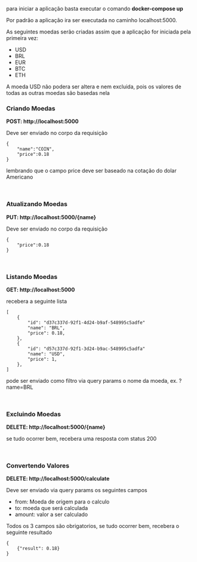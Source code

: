para iniciar a aplicação basta executar o comando <b>docker-compose up</b>

Por padrão a aplicação ira ser executada no caminho localhost:5000.

As seguintes moedas serão criadas assim que a aplicação for iniciada pela primeira vez:
<ul>
    <li>USD
    <li>BRL
    <li>EUR
    <li>BTC
    <li>ETH
</ul>

<p>A moeda USD não podera ser altera e nem excluida, pois os valores de todas as outras moedas são basedas nela</p>

<h3> Criando Moedas </h3>
<p><b> POST: http://localhost:5000</b></p>
<p>Deve ser enviado no corpo da requisição</p>

```
{
    "name":"COIN",
    "price":0.18
}
```

<p>lembrando que o campo price deve ser baseado na cotação do dolar Americano</p>

<br>
<h3> Atualizando Moedas </h3>
<p><b> PUT: http://localhost:5000/{name}</b></p>
<p>Deve ser enviado no corpo da requisição</p>

```
{
    "price":0.18
}
```

<br>
<h3> Listando Moedas </h3>
<p><b> GET: http://localhost:5000</b></p>
<p>recebera a seguinte lista</p>

```
[
    {
        "id": "d37c337d-92f1-4d24-b9af-548995c5adfe"
        "name": "BRL",
        "price": 0.18,
    },
    {
        "id": "d57c337d-92f1-3d24-b9ac-548995c5adfa"
        "name": "USD",
        "price": 1,
    },
]
```

<p>pode ser enviado como filtro via query params o nome da moeda, ex. ?name=BRL</p>


<br>
<h3> Excluindo Moedas </h3>
<p><b> DELETE: http://localhost:5000/{name}</b></p>
<p>se tudo ocorrer bem, recebera uma resposta com status 200</p>

<br>
<h3> Convertendo Valores</h3>
<p><b> DELETE: http://localhost:5000/calculate</b></p>
<p>Deve ser enviado via query params os seguintes campos</p>
<ul>
    <li>from: Moeda de origem para o calculo
    <li>to: moeda que será calculada
    <li>amount: valor a ser calculado
</ul>
<p>Todos os 3 campos são obrigatorios, se tudo ocorrer bem, recebera o seguinte resultado</p>

```
{
    {"result": 0.18}
}
```











